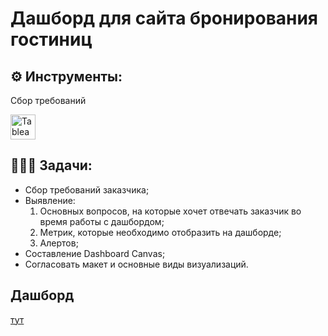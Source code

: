 # Дашборд для сайта бронирования гостиниц 
## ⚙️ Инструменты:
Сбор требований
<div>
  <img src="https://camo.githubusercontent.com/b441d3a6d9ac8b14fddd60679b87af52a1990e0a724026c12d64f8d4913a090f/68747470733a2f2f696d672e736869656c64732e696f2f62616467652f2d5461626c6561752d4646463f7374796c653d666f722d7468652d6261646765266c6f676f3d5461626c656175" title="Tableau" alt="Tableau" height="40"/>
</div>

## 👩🏻‍💻 Задачи:
- Сбор требований заказчика;
- Выявление:
   1. Основных вопросов, на которые хочет отвечать заказчик во время работы с дашбордом;
   2. Метрик, которые необходимо отобразить на дашборде;
   3. Алертов;
- Составление Dashboard Canvas;
- Согласовать макет и основные виды визуализаций.
## Дашборд
  <a href="https://public.tableau.com/app/profile/anna.nikitina2379/viz/karpov_bnb/Dashboard1">тут</a>
